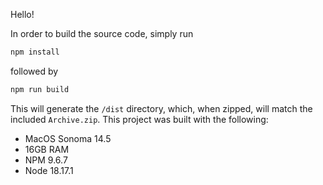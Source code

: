 Hello!

In order to build the source code, simply run 
```sh
npm install
```
followed by
```sh
npm run build
```

This will generate the `/dist` directory, which, when zipped, will match the included `Archive.zip`. This project was built with the following:

- MacOS Sonoma 14.5
- 16GB RAM
- NPM 9.6.7
- Node 18.17.1